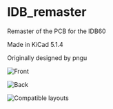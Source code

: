 # IDB_remaster
Remaster of the PCB for the IDB60

Made in KiCad 5.1.4

Originally designed by pngu

![Front](https://github.com/Mattelec/IDB_Remaster/blob/main/Images/front.png)

![Back](https://github.com/Mattelec/IDB_Remaster/blob/main/Images/back.png)

![Compatible layouts](https://github.com/Mattelec/IDB_Remaster/blob/main/Images/layout.png)

